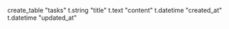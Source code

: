 create_table "tasks"
  t.string "title"
  t.text "content"
  t.datetime "created_at"
  t.datetime "updated_at"
